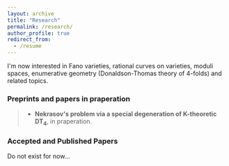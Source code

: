 ```yaml
---
layout: archive
title: "Research"
permalink: /research/
author_profile: true
redirect_from:
  - /resume
---
```


I'm now interested in Fano varieties, rational curves on varieties, moduli spaces, enumerative geometry (Donaldson-Thomas theory of 4-folds) and related topics.

### Preprints and papers in praperation
> + **Nekrasov's problem via a special degeneration of K-theoretic $\mathbf{DT}_4$**, in praperation.

### Accepted and Published Papers

Do not exist for now...
